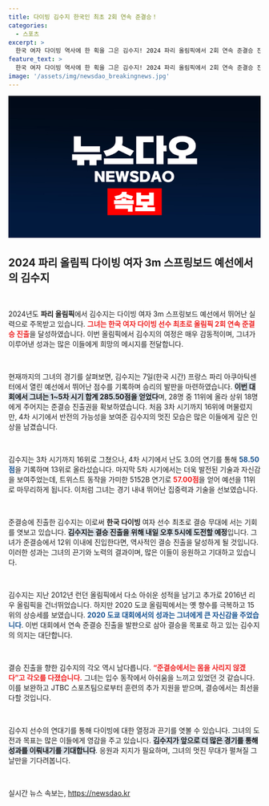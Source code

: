```yaml
---
title: 다이빙 김수지 한국인 최초 2회 연속 준결승！
categories:
  - 스포츠
excerpt: >
  한국 여자 다이빙 역사에 한 획을 그은 김수지! 2024 파리 올림픽에서 2회 연속 준결승 진출에 성공하며 결승 티켓을 향한 도전에 나섭니다. 몸을 사리지 않겠다는 각오로 과거의 아쉬움을 털어내고, 최고의 연기를 보여줄 그의 행보에 기대가 모입니다!
feature_text: >
  한국 여자 다이빙 역사에 한 획을 그은 김수지! 2024 파리 올림픽에서 2회 연속 준결승 진출에 성공하며 결승 티켓을 향한 도전에 나섭니다. 몸을 사리지 않겠다는 각오로 과거의 아쉬움을 털어내고, 최고의 연기를 보여줄 그의 행보에 기대가 모입니다!
image: '/assets/img/newsdao_breakingnews.jpg'
---
```


<p><img src="/assets/img/newsdao_breakingnews.jpg" alt="flaretime 속보" /></p>

<h2 data-ke-size="size26">2024 파리 올림픽 다이빙 여자 3m 스프링보드 예선에서의 김수지</h2>

<p data-ke-size="size16">&nbsp;</p>

<p>2024년도 <b>파리 올림픽</b>에서 김수지는 다이빙 여자 3m 스프링보드 예선에서 뛰어난 실력으로 주목받고 있습니다. <b><span style="color: #ee2323;">그녀는 한국 여자 다이빙 선수 최초로 올림픽 2회 연속 준결승 진출</span></b>을 달성하였습니다. 이번 올림픽에서 김수지의 여정은 매우 감동적이며, 그녀가 이루어낸 성과는 많은 이들에게 희망의 메시지를 전달합니다. </p>

<p data-ke-size="size16">&nbsp;</p>

<p>현재까지의 그녀의 경기를 살펴보면, 김수지는 7일(한국 시간) 프랑스 파리 아쿠아틱센터에서 열린 예선에서 뛰어난 점수를 기록하며 승리의 발판을 마련하였습니다. <b><span style="background-color: #21538527;">이번 대회에서 그녀는 1~5차 시기 합계 285.50점을 얻었다</span></b>며, 28명 중 11위에 올라 상위 18명에게 주어지는 준결승 진출권을 확보하였습니다. 처음 3차 시기까지 16위에 머물렀지만, 4차 시기에서 반전의 가능성을 보여준 김수지의 멋진 모습은 많은 이들에게 깊은 인상을 남겼습니다. </p>

<p data-ke-size="size16">&nbsp;</p>

<p>김수지는 3차 시기까지 16위로 그쳤으나, 4차 시기에서 난도 3.0의 연기를 통해 <b><span style="color: #1a5490;">58.50점</span></b>을 기록하며 13위로 올라섰습니다. 마지막 5차 시기에서는 더욱 발전된 기술과 자신감을 보여주었는데, 트위스트 동작을 가미한 5152B 연기로 <b><span style="color: #ee2323;">57.00점</span></b>을 얻어 예선을 11위로 마무리하게 됩니다. 이처럼 그녀는 경기 내내 뛰어난 집중력과 기술을 선보였습니다. </p>

<p data-ke-size="size16">&nbsp;</p>

<p>준결승에 진출한 김수지는 이로써 <b>한국 다이빙</b> 여자 선수 최초로 결승 무대에 서는 기회를 엿보고 있습니다. <b><span style="background-color: #21538527;">김수지는 결승 진출을 위해 내일 오후 5시에 도전할 예정</span></b>입니다. 그녀가 준결승에서 12위 이내에 진입한다면, 역사적인 결승 진출을 달성하게 될 것입니다. 이러한 성과는 그녀의 끈기와 노력의 결과이며, 많은 이들이 응원하고 기대하고 있습니다. </p>

<p data-ke-size="size16">&nbsp;</p>

<p>김수지는 지난 2012년 런던 올림픽에서 다소 아쉬운 성적을 남기고 추가로 2016년 리우 올림픽을 건너뛰었습니다. 하지만 2020 도쿄 올림픽에서는 옛 향수를 극복하고 15위의 상승세를 보였습니다. <b><span style="color: #1a5490;">2020 도쿄 대회에서의 성과는 그녀에게 큰 자신감을 주었습니다</span></b>. 이번 대회에서 연속 준결승 진출을 발판으로 삼아 결승을 목표로 하고 있는 김수지의 의지는 대단합니다. </p>

<p data-ke-size="size16">&nbsp;</p>

<p>결승 진출을 향한 김수지의 각오 역시 남다릅니다. <b><span style="color: #ee2323;">“준결승에서는 몸을 사리지 않겠다”고 각오를 다졌습니다.</span></b> 그녀는 입수 동작에서 아쉬움을 느끼고 있었던 것 같습니다. 이를 보완하고 JTBC 스포츠팀으로부터 훈련의 추가 지원을 받으며, 결승에서는 최선을 다할 것입니다. </p>

<p data-ke-size="size16">&nbsp;</p>

<p>김수지 선수의 연대기를 통해 다이빙에 대한 열정과 끈기를 엿볼 수 있습니다. 그녀의 도전과 목표는 많은 이들에게 영감을 주고 있습니다. <b><span style="background-color: #21538527;">김수지가 앞으로 더 많은 경기를 통해 성과를 이뤄내기를 기대합니다</span></b>. 응원과 지지가 필요하며, 그녀의 멋진 무대가 펼쳐질 그날만을 기다려봅니다. </p>

<p data-ke-size="size16">&nbsp;</p>
실시간 뉴스 속보는, <a href="https://newsdao.kr" rel="dofollow">https://newsdao.kr</a>


